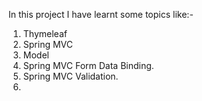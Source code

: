In this project I have learnt some topics like:-
1. Thymeleaf
2. Spring MVC
3. Model
4. Spring MVC Form Data Binding.
5. Spring MVC Validation.
6. 
